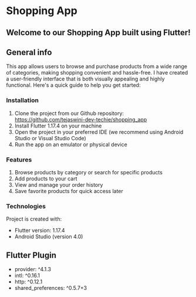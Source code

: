 # Shopping App

## Welcome to our Shopping App built using Flutter!

## General info
This app allows users to browse and purchase products from a wide range of categories, making shopping convenient and hassle-free. I have created a user-friendly interface that is both visually appealing and highly functional. Here's a quick guide to help you get started:

### Installation

1. Clone the project from our Github repository: https://github.com/tejaswini-dev-techie/shopping_app
2. Install Flutter 1.17.4 on your machine
3. Open the project in your preferred IDE (we recommend using Android Studio or Visual Studio Code)
4. Run the app on an emulator or physical device

### Features

1. Browse products by category or search for specific products
2. Add products to your cart 
3. View and manage your order history
4. Save favorite products for quick access later

### Technologies
Project is created with:
* Flutter version: 1.17.4
* Android Studio (version 4.0)

## Flutter Plugin
* provider: ^4.1.3
* intl: ^0.16.1
* http: ^0.12.1
* shared_preferences: ^0.5.7+3



